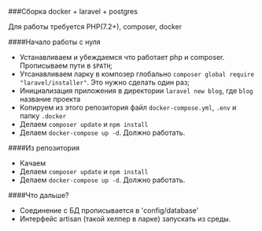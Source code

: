 ###Сборка docker + laravel + postgres

Для работы требуется PHP(7.2+), composer, docker

####Начало работы с нуля
* Устанавливаем и убеждаемся что работает php и composer. 
Прописываем пути в `$PATH`;
* Утсанавливаем ларку в композер глобально 
`composer global require "laravel/installer"`. 
Это нужно сделать один раз;
* Инициализация приложения в директории `laravel new blog`, где `blog` название проекта
* Копируем из этого репозитория файл `docker-compose.yml`, `.env` и папку `.docker`
* Делаем `composer update` и `npm install`
* Делаем `docker-compose up -d`. Должно работать.

####Из репозитория
* Качаем
* Делаем `composer update` и `npm install`
* Делаем `docker-compose up -d`. Должно работать.

####Что дальше?
* Соединение с БД прописывается в 'config/database'
* Интерфейс artisan (такой хелпер в ларке) запускать из среды.